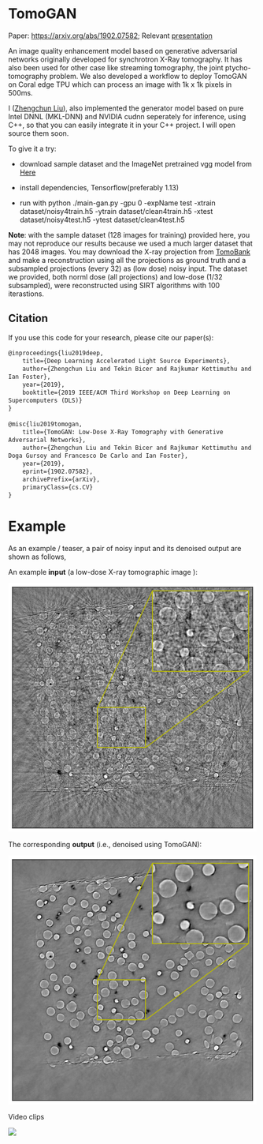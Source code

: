 # TomoGAN

Paper: https://arxiv.org/abs/1902.07582; Relevant [presentation](https://lzhengchun.github.io/file/pse-ai-townhall-TomoGAN-Zhengchun-Liu.pdf) 

An image quality enhancement model based on generative adversarial networks originally developed for synchrotron X-Ray tomography. It has also been used for other case like streaming tomography, the joint ptycho-tomography problem. We also developed a workflow to deploy TomoGAN on Coral edge TPU which can process an image with 1k x 1k pixels in 500ms. 

I ([Zhengchun Liu](https://github.com/lzhengchun)), also implemented the generator model based on pure Intel DNNL (MKL-DNN) and NVIDIA cudnn seperately for inference, using C++, so that you can easily integrate it in your C++ project. I will open source them soon.

To give it a try:

* download sample dataset and the ImageNet pretrained vgg model from [Here](https://anl.box.com/s/h6koi0hhwqrj1c9tt82tldzo45tl3x15)

* install dependencies, Tensorflow(preferably 1.13)

* run with python ./main-gan.py -gpu 0 -expName test -xtrain dataset/noisy4train.h5 -ytrain dataset/clean4train.h5 -xtest dataset/noisy4test.h5 -ytest dataset/clean4test.h5

__Note__: with the sample dataset (128 images for training) provided here, you may not reproduce our results because we used a much larger dataset that has 2048 images. 
You may download the X-ray projection from [TomoBank](https://tomobank.readthedocs.io/en/latest/source/data/docs.data.spheres.html) and make a reconstruction using all the projections as ground truth and a subsampled projections (every 32) as (low dose) noisy input. The dataset we provided, both norml dose (all projections) and low-dose (1/32 subsampled), were reconstructed using SIRT algorithms with 100 iterastions. 

## Citation
If you use this code for your research, please cite our paper(s):

```
@inproceedings{liu2019deep,
    title={Deep Learning Accelerated Light Source Experiments},
    author={Zhengchun Liu and Tekin Bicer and Rajkumar Kettimuthu and Ian Foster},
    year={2019},
    booktitle={2019 IEEE/ACM Third Workshop on Deep Learning on Supercomputers (DLS)}
}

@misc{liu2019tomogan,
    title={TomoGAN: Low-Dose X-Ray Tomography with Generative Adversarial Networks},
    author={Zhengchun Liu and Tekin Bicer and Rajkumar Kettimuthu and Doga Gursoy and Francesco De Carlo and Ian Foster},
    year={2019},
    eprint={1902.07582},
    archivePrefix={arXiv},
    primaryClass={cs.CV}
}

```

# Example
As an example / teaser, a pair of noisy input and its denoised output are shown as follows,

An example __input__ (a low-dose X-ray tomographic image ):

![Noisy Image](repo-image/ns-w016-i10-r25-s0364.png)

The corresponding __output__ (i.e., denoised using TomoGAN):

![Denoisied Image](repo-image/dn-w016-i10-r25-s0364.png)

Video clips

[![](http://img.youtube.com/vi/PcHsOK4qwlk/0.jpg)](http://www.youtube.com/watch?v=PcHsOK4qwlk "Comparison ")
